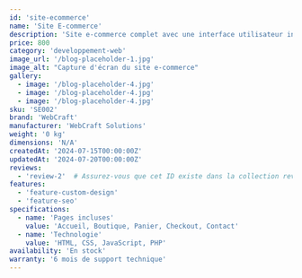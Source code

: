 ```yaml
---
id: 'site-ecommerce'
name: 'Site E-commerce'
description: 'Site e-commerce complet avec une interface utilisateur intuitive pour gérer vos produits en ligne. Inclut des fonctionnalités de paiement, de gestion des stocks et de suivi des commandes.'
price: 800
category: 'developpement-web'
image_url: '/blog-placeholder-1.jpg'
image_alt: "Capture d'écran du site e-commerce"
gallery:
  - image: '/blog-placeholder-4.jpg'
  - image: '/blog-placeholder-4.jpg'
  - image: '/blog-placeholder-4.jpg'
sku: 'SE002'
brand: 'WebCraft'
manufacturer: 'WebCraft Solutions'
weight: '0 kg'
dimensions: 'N/A'
createdAt: '2024-07-15T00:00:00Z'
updatedAt: '2024-07-20T00:00:00Z'
reviews:
  - 'review-2'  # Assurez-vous que cet ID existe dans la collection reviews
features:
  - 'feature-custom-design'
  - 'feature-seo'
specifications:
  - name: 'Pages incluses'
    value: 'Accueil, Boutique, Panier, Checkout, Contact'
  - name: 'Technologie'
    value: 'HTML, CSS, JavaScript, PHP'
availability: 'En stock'
warranty: '6 mois de support technique'
---
```

